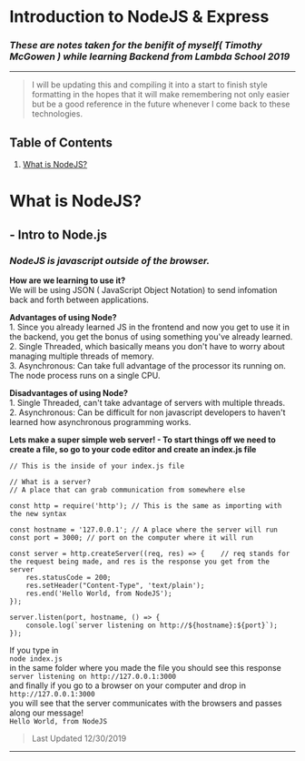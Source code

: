 # Introduction to NodeJS & Express
### _These are notes taken for the benifit of myself( Timothy McGowen ) while learning Backend from Lambda School 2019_

-------

> I will be updating this and compiling it into a start to finish style formatting in the hopes that it will make remembering not only easier but be a good reference in the future whenever I come back to these technologies.

## Table of Contents
1. [What is NodeJS?](#What-is-NodeJS?)


# What is NodeJS?
## - Intro to Node.js

### _NodeJS is javascript outside of the browser._


**How are we learning to use it?**  
We will be using JSON ( JavaScript Object Notation) to send infomation back and forth between applications.

**Advantages of using Node?**  
    1. Since you already learned JS in the frontend and now you get to use it in the backend, you get the bonus of using something you've already learned.  
    2. Single Threaded, which basically means you don't have to worry about managing multiple threads of memory.  
    3. Asynchronous: Can take full advantage of the processor its running on. The node process runs on a single CPU.  

**Disadvantages of using Node?**  
    1. Single Threaded, can't take advantage of servers with multiple threads.  
    2. Asynchronous: Can be difficult for non javascript developers to haven't learned how asynchronous programming works.  




**Lets make a super simple web server! - To start things off we need to create a file, so go to your code editor and create an index.js file**

```
// This is the inside of your index.js file

// What is a server? 
// A place that can grab communication from somewhere else

const http = require('http'); // This is the same as importing with the new syntax

const hostname = '127.0.0.1'; // A place where the server will run
const port = 3000; // port on the computer where it will run

const server = http.createServer((req, res) => {    // req stands for the request being made, and res is the response you get from the server
    res.statusCode = 200;
    res.setHeader("Content-Type", 'text/plain');
    res.end('Hello World, from NodeJS');
});

server.listen(port, hostname, () => {
    console.log(`server listening on http://${hostname}:${port}`);
});
```
If you type in  
`node index.js`  
in the same folder where you made the file you should see this response  
`server listening on http://127.0.0.1:3000`  
and finally if you go to a browser on your computer and drop in  
`http://127.0.0.1:3000`  
you will see that the server communicates with the browsers and passes along our message!  
`Hello World, from NodeJS`  

>Last Updated 12/30/2019

------- 






















